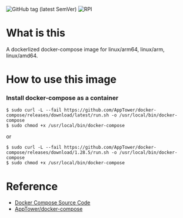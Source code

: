 ![GitHub tag (latest SemVer)](https://img.shields.io/github/v/tag/AppTower/docker-compose?label=latest&sort=semver&color=cc99ff)
![RPI](https://img.shields.io/static/v1?label=64ARM&message=Raspberry-Pi-4&color=red)
  
  
# What is this

  A dockerlized docker-compose image for linux/arm64, linux/arm, linux/amd64.

# How to use this image

### Install docker-compose as a container

```
$ sudo curl -L --fail https://github.com/AppTower/docker-compose/releases/download/latest/run.sh -o /usr/local/bin/docker-compose
$ sudo chmod +x /usr/local/bin/docker-compose
```
or
```
$ sudo curl -L --fail https://github.com/AppTower/docker-compose/releases/download/1.28.5/run.sh -o /usr/local/bin/docker-compose
$ sudo chmod +x /usr/local/bin/docker-compose
```

# Reference

- [Docker Compose Source Code](https://github.com/docker/compose)
- [AppTower/docker-compose](https://github.com/AppTower/docker-compose)
